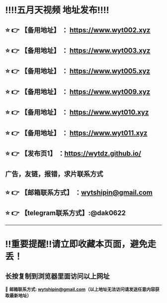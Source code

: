 
:bangbang::bangbang:五月天视频 地址发布:bangbang::bangbang:
==
:star: :point_right: 【备用地址】 ： https://www.wyt002.xyz
------
:star: :point_right: 【备用地址】 ： https://www.wyt003.xyz
------
:star: :point_right: 【备用地址】 ： https://www.wyt005.xyz
------
:star: :point_right: 【备用地址】 ： https://www.wyt009.xyz
------
:star: :point_right: 【备用地址】 ： https://www.wyt010.xyz
------
:star: :point_right: 【备用地址】 ： https://www.wyt011.xyz
------

:star: :point_right: 【发布页1】 ：https://wytdz.github.io/
------
广告，友链，报错，求片联系方式
------
:star: :point_right: 【邮箱联系方式】 ：wytshipin@gmail.com
------
:star: :point_right: 【telegram联系方式】:@dak0622
------


------
:bangbang:重要提醒:bangbang:请立即收藏本页面，避免走丢！
==

长按复制到浏览器里面访问以上网址
-

:e-mail: __邮箱联系方式: wytshipin@gmail.com（以上地址无法访问请发送任意内容获取最新地址）__
